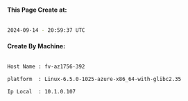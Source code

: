 
   
#### This Page Create at:

```bash

2024-09-14 - 20:59:37 UTC

```

#### Create By Machine:

```bash

Host Name : fv-az1756-392

platform  : Linux-6.5.0-1025-azure-x86_64-with-glibc2.35

Ip Local  : 10.1.0.107

```

